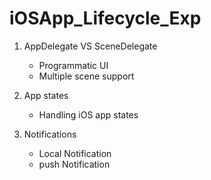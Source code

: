 # iOSApp_Lifecycle_Exp

1. AppDelegate VS SceneDelegate
    - Programmatic UI
    - Multiple scene support
    
2. App states
    - Handling iOS app states

3. Notifications
    - Local Notification
    - push Notification


